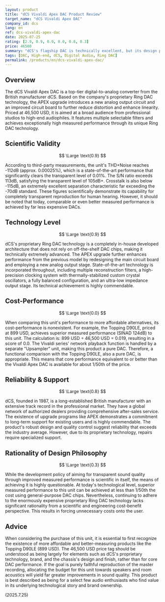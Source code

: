 ```yaml
---
layout: product
title: "dCS Vivaldi Apex DAC Product Review"
target_name: "dCS Vivaldi Apex DAC" 
company_id: dcs
lang: en
ref: dcs-vivaldi-apex-dac
date: 2025-07-25
rating: [2.9, 0.9, 0.9, 0.0, 0.8, 0.3]
price: 46500
summary: "dCS's flagship DAC is technically excellent, but its design philosophy lacks rationality and its cost-performance is nonexistent, as superior measured performance is available for less than 1/50th of the price."
tags: [DAC, High-end, dCS, Digital Audio, Ring DAC]
permalink: /products/en/dcs-vivaldi-apex-dac/
---
```


## Overview

The dCS Vivaldi Apex DAC is a top-tier digital-to-analog converter from the British manufacturer dCS. Based on the company's proprietary Ring DAC technology, the APEX upgrade introduces a new analog output circuit and an improved circuit board to further reduce distortion and enhance linearity. Priced at 46,500 USD, it is aimed at a broad audience from professional studios to high-end audiophiles. It features multiple selectable filters and achieves exceptionally high measured performance through its unique Ring DAC technology.

## Scientific Validity

$$ \Large \text{0.9} $$

According to third-party measurements, the unit's THD+Noise reaches -112dB (approx. 0.00025%), which is a state-of-the-art performance that significantly clears the transparent level of 0.01%. The S/N ratio exceeds 113dB, satisfying the transparent level of 105dB+. Crosstalk is also below -115dB, an extremely excellent separation characteristic far exceeding the -70dB standard. These figures scientifically demonstrate its capability for completely transparent reproduction for human hearing. However, it should be noted that today, comparable or even better measured performance is achieved by far less expensive DACs.

## Technology Level

$$ \Large \text{0.9} $$

dCS's proprietary Ring DAC technology is a completely in-house developed architecture that does not rely on off-the-shelf DAC chips, making it technically extremely advanced. The APEX upgrade further enhances performance from the previous model by redesigning the main circuit board and employing a new analog output stage. State-of-the-art technology is incorporated throughout, including multiple reconstruction filters, a high-precision clocking system with thermally-stabilized custom crystal oscillators, a fully balanced configuration, and an ultra-low impedance output stage. Its technical achievement is highly commendable.

## Cost-Performance

$$ \Large \text{0.0} $$

When comparing this unit's performance to more affordable alternatives, its cost-performance is nonexistent. For example, the Topping D90LE, priced at 899 USD, achieves superior measured performance (SINAD 124dB) to this unit. The calculation is: 899 USD ÷ 46,500 USD = 0.019, resulting in a score of 0.0. The Vivaldi series' network playback function is handled by a separate "Upsampler" unit, making this product a pure DAC. Therefore, a functional comparison with the Topping D90LE, also a pure DAC, is appropriate. This means that core performance equivalent to or better than the Vivaldi Apex DAC is available for about 1/50th of the price.

## Reliability & Support

$$ \Large \text{0.8} $$

dCS, founded in 1987, is a long-established British manufacturer with an extensive track record in the professional market. They have a global network of authorized dealers providing comprehensive after-sales service. The existence of upgrade programs like APEX demonstrates a commitment to long-term support for existing users and is highly commendable. The product's robust design and quality control suggest reliability that exceeds the industry average. However, due to its proprietary technology, repairs require specialized support.

## Rationality of Design Philosophy

$$ \Large \text{0.3} $$

While the development policy of aiming for transparent sound quality through improved measured performance is scientific in itself, the means of achieving it is highly questionable. At today's technological level, superior measured performance to this unit can be achieved at less than 1/50th the cost using general-purpose DAC chips. Nevertheless, continuing to adhere to the enormously expensive proprietary Ring DAC technology lacks significant rationality from a scientific and engineering cost-benefit perspective. This results in forcing unnecessary costs onto the user.

## Advice

When considering the purchase of this unit, it is essential to first recognize the existence of more affordable and better-measuring products like the Topping D90LE (899 USD). The 46,500 USD price tag should be understood as being largely for elements such as dCS's proprietary technology, brand, and the chassis's design and finish, rather than for core DAC performance. If the goal is purely faithful reproduction of the master recording, allocating the budget for this unit towards speakers and room acoustics will yield far greater improvements in sound quality. This product is best described as being for a select few audio enthusiasts who find value in its underlying technological story and brand ownership.

(2025.7.25)
